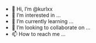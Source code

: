 - 👋 Hi, I’m @kurlxx
- 👀 I’m interested in ...
- 🌱 I’m currently learning ...
- 💞️ I’m looking to collaborate on ...
- 📫 How to reach me ...

<!---
kurlxx/kurlxx is a ✨ special ✨ repository because its `README.md` (this file) appears on your GitHub profile.
You can click the Preview link to take a look at your changes.
--->
